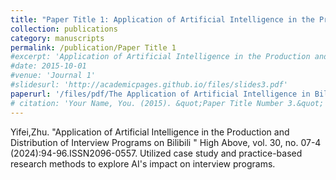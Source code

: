 ```yaml
---
title: "Paper Title 1: Application of Artificial Intelligence in the Production and Distribution of Interview Programs on Bilibili"
collection: publications
category: manuscripts
permalink: /publication/Paper Title 1
#excerpt: 'Application of Artificial Intelligence in the Production and Distribution of Interview Programs on Bilibili '
#date: 2015-10-01
#venue: 'Journal 1'
#slidesurl: 'http://academicpages.github.io/files/slides3.pdf'
paperurl: '/files/pdf/The Application of Artificial Intelligence in Bilibili.pdf'
# citation: 'Your Name, You. (2015). &quot;Paper Title Number 3.&quot; <i>Journal 1</i>. 1(3).'
---
```


Yifei,Zhu. "Application of Artificial Intelligence in the Production and Distribution of Interview Programs on Bilibili " High Above, vol. 30, no. 07-4 (2024):94-96.ISSN2096-0557.
  Utilized case study and practice-based research methods to explore AI's impact on interview programs.
